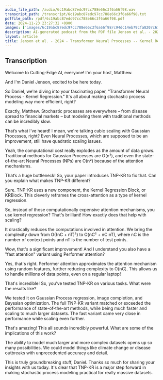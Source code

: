 ```yaml
---
audio_file_path: /audio/6c19abc87edc97cc788e66c3f6a66f98.wav
transcript_path: /transcript/6c19abc87edc97cc788e66c3f6a66f98.txt
pdffile_path: /pdf/6c19abc87edc97cc788e66c3f6a66f98.pdf
date: 2024-11-23 23:27:32 +0900
images: ['images/6c19abc87edc97cc788e66c3f6a66f98/c94dc14eb79cfa8207c619b9c016a988258b62ff169bd9f2e3368eee18b73c2e.jpg', 'images/6c19abc87edc97cc788e66c3f6a66f98/878540a8577af6350a1353384d6ceaffa87acb3c86c886b89952b582e7063f2f.jpg', 'images/6c19abc87edc97cc788e66c3f6a66f98/a87ef5a15bcffa43009363efa5e724e9e814f32bb29fe0c7ea18f9af5056a197.jpg', 'images/6c19abc87edc97cc788e66c3f6a66f98/36758198b9246495ca583f1ded782455ded4e3b78ee81f17924d9c4eb79ce7ee.jpg', 'images/6c19abc87edc97cc788e66c3f6a66f98/15b54ddecf6c8485205a137711967110672ca657223cb63a4f30ea47674fde23.jpg', 'images/6c19abc87edc97cc788e66c3f6a66f98/37920fe92f7d1d0ce19ac32f467a1c3d8deb8d97290f8a24e0189dee99209728.jpg', 'images/6c19abc87edc97cc788e66c3f6a66f98/babf1266e9add05baf569fa4dbfcb9a38474eb52904fb66715b7c15ad692e735.jpg', 'images/6c19abc87edc97cc788e66c3f6a66f98/2ed3d79888f3a702dbbe2cc24d209aca9e648d6ebe4ea60b1ed6a05183818696.jpg', 'images/6c19abc87edc97cc788e66c3f6a66f98/4ac3da2d95c0b3a78341d964c2bc9b2da59b94105a44ed0d369249bd77f5931b.jpg', 'images/6c19abc87edc97cc788e66c3f6a66f98/a7888c8aa1e58f21c1f0a04f6e98fa7e123ea320edf90da36f91c3829685534f.jpg', 'images/6c19abc87edc97cc788e66c3f6a66f98/0d07b138450b034555341a620e2f4494b6dfc9c2e9d47606601141cff338a48e.jpg', 'images/6c19abc87edc97cc788e66c3f6a66f98/8f18b1a419b04d715179eb3e2bb5bee60d55fd66dfa63061b3717367f900f8d4.jpg', 'images/6c19abc87edc97cc788e66c3f6a66f98/66bde8544b8f241593e5de0fdd64337904777ca3f59a252fc788ff6cbd3faf2a.jpg', 'images/6c19abc87edc97cc788e66c3f6a66f98/ae9e89050ad61da54fb3d0f92b8c06e832e8f0d959557431fca0f59c5d1dae5b.jpg', 'images/6c19abc87edc97cc788e66c3f6a66f98/195cfb64bf23c36b4d5b2e9326079f3e8f425eaea5a8dc5520ef7919cb06073b.jpg', 'images/6c19abc87edc97cc788e66c3f6a66f98/df5c42c223ac4bbf519ddd883c167d129310989f8d9099bc2a27c6473c87b358.jpg', 'images/6c19abc87edc97cc788e66c3f6a66f98/1d5d362b30f2184f0730def961cefa2d5997943f23c3bda949fca101135268b2.jpg', 'images/6c19abc87edc97cc788e66c3f6a66f98/1e19616ec2d70160358347dbe46770d282ba39f9a673aa2f492e849e7c4fc4a6.jpg', 'images/6c19abc87edc97cc788e66c3f6a66f98/b19688ff5533d284fe8eeb994b0277607637ab1f320ecb0dbda3f326c2da8a5c.jpg']
description: AI-generated podcast from the PDF file Jenson et al. - 2024 - Transformer Neural Processes -- Kernel Regression_EN / 6c19abc87edc97cc788e66c3f6a66f98
layout: article
title: Jenson et al. - 2024 - Transformer Neural Processes -- Kernel Regression_EN
---
```


## Transcription
Welcome to Cutting-Edge AI, everyone! I'm your host, Matthew.

And I'm Daniel Jenson, excited to be here today.

So Daniel, we're diving into your fascinating paper, "Transformer Neural Process - Kernel Regression."  It's all about making stochastic process modeling way more efficient, right?

Exactly, Matthew. Stochastic processes are everywhere – from disease spread to financial markets – but modeling them with traditional methods can be incredibly slow.

That’s what I’ve heard!  I mean, we're talking cubic scaling with Gaussian Processes, right?  Even Neural Processes, which are supposed to be an improvement, still have quadratic scaling issues.

Yeah, the computational cost really explodes as the amount of data grows.  Traditional methods for Gaussian Processes are O(n³), and even the state-of-the-art Neural Processes (NPs) are O(n²) because of the attention mechanisms.

That’s a huge bottleneck!  So, your paper introduces TNP-KR to fix that.  Can you explain what makes TNP-KR different?

Sure.  TNP-KR uses a new component, the Kernel Regression Block, or KRBlock.  This cleverly reframes the cross-attention as a type of kernel regression.

So, instead of those computationally expensive attention mechanisms, you use kernel regression?  That's brilliant!  How exactly does that help with scaling?

It drastically reduces the computations involved in attention.  We bring the complexity down from O((nC + nT)²) to O(nC² + nC nT), where nC is the number of context points and nT is the number of test points.

Wow, that's a significant improvement!  And I understand you also have a "fast attention" variant using Performer attention?

Yes, that's right.  Performer attention approximates the attention mechanism using random features, further reducing complexity to O(nC).  This allows us to handle millions of data points, even on a regular laptop!

That's incredible! So, you’ve tested TNP-KR on various tasks. What were the results like?

We tested it on Gaussian Process regression, image completion, and Bayesian optimization.  The full TNP-KR variant matched or exceeded the performance of state-of-the-art methods, while being much faster and scaling to much larger datasets.  The fast variant came very close in performance while scaling even further.

That's amazing!  This all sounds incredibly powerful. What are some of the implications of this work?

The ability to model much larger and more complex datasets opens up so many possibilities.  We could model things like climate change or disease outbreaks with unprecedented accuracy and detail.

This is truly groundbreaking stuff, Daniel.  Thanks so much for sharing your insights with us today.  It's clear that TNP-KR is a major step forward in making stochastic process modeling practical for really massive datasets.






